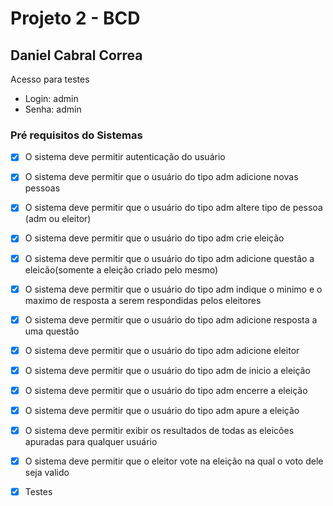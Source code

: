 ﻿# Projeto 2 - BCD

## Daniel Cabral Correa

Acesso para testes
- Login: admin
- Senha: admin

### Pré requisitos do Sistemas

- [x] O sistema deve permitir autenticação do usuário
- [x] O sistema deve permitir que o usuário do tipo adm adicione novas pessoas
- [x] O sistema deve permitir que o usuário do tipo adm altere tipo de pessoa (adm ou eleitor)
- [x] O sistema deve permitir que o usuário do tipo adm crie eleição 
- [x] O sistema deve permitir que o usuário do tipo adm adicione questão a eleicão(somente a eleição criado pelo mesmo)
- [x] O sistema deve permitir que o usuário do tipo adm indique o minimo e o maximo de resposta a serem respondidas pelos eleitores
- [x] O sistema deve permitir que o usuário do tipo adm adicione resposta a uma questão
- [x] O sistema deve permitir que o usuário do tipo adm adicione eleitor
- [x] O sistema deve permitir que o usuário do tipo adm de inicio a eleição
- [x] O sistema deve permitir que o usuário do tipo adm encerre a eleição
- [x] O sistema deve permitir que o usuário do tipo adm apure a eleição
- [x] O sistema deve permitir exibir os resultados de todas as eleicões apuradas para qualquer usuário
- [x] O sistema deve permitir que o eleitor vote na eleição na qual o voto dele seja valido
- [x] Testes

